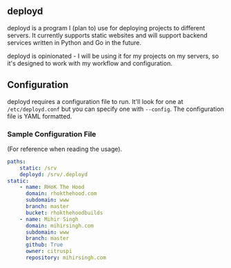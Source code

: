 ## deployd

deployd is a program I (plan to) use for deploying projects to different servers. It currently supports static websites and will support backend services written in Python and Go in the future.

deployd is opinionated - I will be using it for my projects on my servers, so it's designed to work with my workflow and configuration.

## Configuration

deployd requires a configuration file to run. It'll look for one at `/etc/deployd.conf` but you can specify one with `--config`. The configuration file is YAML formatted.

### Sample Configuration File
(For reference when reading the usage).
```yaml
paths:
    static: /srv
    deployd: /srv/.deployd
static:
    - name: RHoK The Hood
      domain: rhokthehood.com
      subdomain: www
      branch: master
      bucket: rhokthehoodbuilds
    - name: Mihir Singh
      domain: mihirsingh.com
      subdomain: www
      branch: master
      github: True
      owner: citruspi
      repository: mihirsingh.com
```
